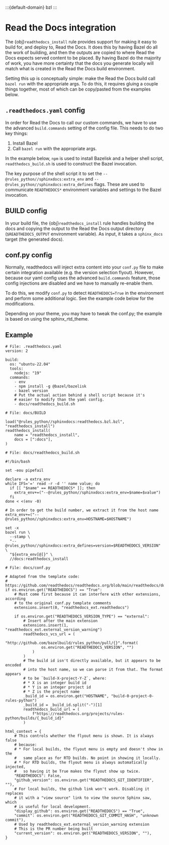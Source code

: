:::{default-domain} bzl
:::

# Read the Docs integration

The {obj}`readthedocs_install` rule provides support for making it easy
to build for, and deploy to, Read the Docs. It does this by having Bazel do
all the work of building, and then the outputs are copied to where Read the Docs
expects served content to be placed. By having Bazel do the majority of work,
you have more certainty that the docs you generate locally will match what
is created in the Read the Docs build environment.

Setting this up is conceptually simple: make the Read the Docs build call `bazel
run` with the appropriate args. To do this, it requires gluing a couple things
together, most of which can be copy/pasted from the examples below.

## `.readthedocs.yaml` config

In order for Read the Docs to call our custom commands, we have to use the
advanced `build.commands` setting of the config file. This needs to do two key
things:
1. Install Bazel
2. Call `bazel run` with the appropriate args.

In the example below, `npm` is used to install Bazelisk and a helper shell
script, `readthedocs_build.sh` is used to construct the Bazel invocation.

The key purpose of the shell script it to set the
`--@rules_python//sphinxdocs:extra_env` and
`--@rules_python//sphinxdocs:extra_defines` flags. These are used to communicate
`READTHEDOCS*` environment variables and settings to the Bazel invocation.

## BUILD config

In your build file, the {obj}`readthedocs_install` rule handles building the
docs and copying the output to the Read the Docs output directory
(`$READTHEDOCS_OUTPUT` environment variable). As input, it takes a `sphinx_docs`
target (the generated docs).

## conf.py config

Normally, readthedocs will inject extra content into your `conf.py` file
to make certain integration available (e.g. the version selection flyout).
However, because our yaml config uses the advanced `build.commands` feature,
those config injections are disabled and we have to manually re-enable them.

To do this, we modify `conf.py` to detect `READTHEDOCS=True` in the environment
and perform some additional logic. See the example code below for the
modifications.

Depending on your theme, you may have to tweak the conf.py; the example is
based on using the sphinx_rtd_theme.

## Example

```
# File: .readthedocs.yaml
version: 2

build:
  os: "ubuntu-22.04"
  tools:
    nodejs: "19"
  commands:
    - env
    - npm install -g @bazel/bazelisk
    - bazel version
    # Put the actual action behind a shell script because it's
    # easier to modify than the yaml config.
    - docs/readthedocs_build.sh
```

```
# File: docs/BUILD

load("@rules_python//sphinxdocs:readthedocs.bzl.bzl", "readthedocs_install")
readthedocs_install(
    name = "readthedocs_install",
    docs = [":docs"],
)
```

```
# File: docs/readthedocs_build.sh

#!/bin/bash

set -eou pipefail

declare -a extra_env
while IFS='=' read -r -d '' name value; do
  if [[ "$name" == READTHEDOCS* ]]; then
    extra_env+=("--@rules_python//sphinxdocs:extra_env=$name=$value")
  fi
done < <(env -0)

# In order to get the build number, we extract it from the host name
extra_env+=("--@rules_python//sphinxdocs:extra_env=HOSTNAME=$HOSTNAME")

set -x
bazel run \
  --stamp \
  "--@rules_python//sphinxdocs:extra_defines=version=$READTHEDOCS_VERSION" \
  "${extra_env[@]}" \
  //docs:readthedocs_install
```

```
# File: docs/conf.py

# Adapted from the template code:
# https://github.com/readthedocs/readthedocs.org/blob/main/readthedocs/doc_builder/templates/doc_builder/conf.py.tmpl
if os.environ.get("READTHEDOCS") == "True":
    # Must come first because it can interfere with other extensions, according
    # to the original conf.py template comments
    extensions.insert(0, "readthedocs_ext.readthedocs")

    if os.environ.get("READTHEDOCS_VERSION_TYPE") == "external":
        # Insert after the main extension
        extensions.insert(1, "readthedocs_ext.external_version_warning")
        readthedocs_vcs_url = (
            "http://github.com/bazelbuild/rules_python/pull/{}".format(
                os.environ.get("READTHEDOCS_VERSION", "")
            )
        )
        # The build id isn't directly available, but it appears to be encoded
        # into the host name, so we can parse it from that. The format appears
        # to be `build-X-project-Y-Z`, where:
        # * X is an integer build id
        # * Y is an integer project id
        # * Z is the project name
        _build_id = os.environ.get("HOSTNAME", "build-0-project-0-rules-python")
        _build_id = _build_id.split("-")[1]
        readthedocs_build_url = (
            f"https://readthedocs.org/projects/rules-python/builds/{_build_id}"
        )

html_context = {
    # This controls whether the flyout menu is shown. It is always false
    # because:
    # * For local builds, the flyout menu is empty and doesn't show in the
    #   same place as for RTD builds. No point in showing it locally.
    # * For RTD builds, the flyout menu is always automatically injected,
    #   so having it be True makes the flyout show up twice.
    "READTHEDOCS": False,
    "github_version": os.environ.get("READTHEDOCS_GIT_IDENTIFIER", ""),
    # For local builds, the github link won't work. Disabling it replaces
    # it with a "view source" link to view the source Sphinx saw, which
    # is useful for local development.
    "display_github": os.environ.get("READTHEDOCS") == "True",
    "commit": os.environ.get("READTHEDOCS_GIT_COMMIT_HASH", "unknown commit"),
    # Used by readthedocs_ext.external_version_warning extension
    # This is the PR number being built
    "current_version": os.environ.get("READTHEDOCS_VERSION", ""),
}
```
